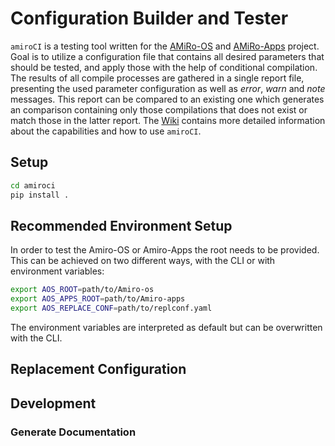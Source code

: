 # Configuration Builder and Tester
`amiroCI` is a testing tool written for the [AMiRo-OS](https://gitlab.ub.uni-bielefeld.de/AMiRo/AMiRo-OS.git) and [AMiRo-Apps](https://gitlab.ub.uni-bielefeld.de/AMiRo/AMiRo-Apps.git) project.
Goal is to utilize a configuration file that contains all desired parameters that should be tested, and apply those with the help of conditional compilation.
The results of all compile processes are gathered in a single report file,
presenting the used parameter configuration as well as _error_, _warn_ and _note_ messages.
This report can be compared to an existing one which generates an comparison containing only those compilations that does not exist or match those in the latter report.
The [Wiki](../../wikis/home) contains more detailed information about the capabilities and how
to use `amiroCI`.

## Setup
```bash
cd amiroci
pip install .
```

## Recommended Environment Setup
In order to test the Amiro-OS or Amiro-Apps the root needs to be provided.
This can be achieved on two different ways, with the CLI
or with environment variables:

```bash
export AOS_ROOT=path/to/Amiro-os
export AOS_APPS_ROOT=path/to/Amiro-apps
export AOS_REPLACE_CONF=path/to/replconf.yaml
```
The environment variables are interpreted as default but can be overwritten with the CLI.

## Replacement Configuration

## Development

### Generate Documentation


<!-- ## General Architecture -->
<!-- <img src="assets/architecture.png" -->
<!--      alt="Architecture" -->
<!--      style="float: left; margin-right: 10px;" /> -->

<!-- ## Search Module -->
<!-- ## Configuration Module -->
<!-- ## AutoCompile Module -->
<!-- ## Reporter Module -->
<!-- ## CLI -->
